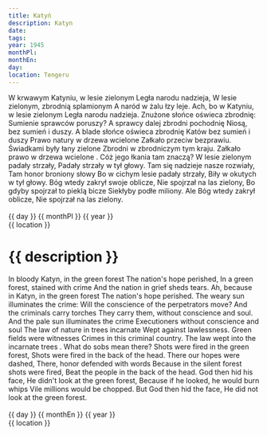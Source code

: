 ```yaml
---
title: Katyń
description: Katyn
date:
tags:
year: 1945
monthPl:
monthEn:
day:
location: Tengeru
---
```


<div class="indent">
<div class="poem">        W krwawym Katyniu, w lesie zielonym
        Legła narodu nadzieja,
        W lesie zielonym, zbrodnią splamionym
        A naród w żalu łzy leje.
        Ach, bo w Katyniu, w lesie zielonym
        Legła narodu nadzieja.
Znużone słońce oświeca zbrodnię:
Sumienie sprawców poruszy?
A sprawcy dalej zbrodni pochodnię
Niosą, bez sumień i duszy.
A blade słońce oświeca zbrodnię
Katów bez sumień i duszy
        Prawo natury w drzewa wcielone
        Załkało przeciw bezprawiu.
        Świadkami były łany zielone
        Zbrodni w zbrodniczym tym kraju.
        Załkało prawo w drzewa wcielone .
        Cóż jego łkania tam znaczą?
W lesie zielonym padały strzały,
Padały strzały w tył głowy.
Tam się nadzieje nasze rozwiały,
Tam honor broniony słowy
Bo w cichym lesie padały strzały,
Biły w okutych w tył głowy.
        Bóg wtedy zakrył swoje oblicze,
        Nie spojrzał na las zielony,
        Bo gdyby spojrzał to pieklą bicze
        Siekłyby podłe miliony.
        Ale Bóg wtedy zakrył oblicze,
        Nie spojrzał na las zielony.
</div>

<div class="dateLocation">
<br> {{ day }} {{ monthPl }} {{ year }} <br>
{{ location }} <br>
</div>
</div>

<h1>{{ description }}</h1>

<div class="indent">
<div class="translation">        In bloody Katyn, in the green forest
        The nation's hope perished,
        In a green forest, stained with crime
        And the nation in grief sheds tears.
        Ah, because in Katyn, in the green forest
        The nation's hope perished.
The weary sun illuminates the crime:
Will the conscience of the perpetrators move?
And the criminals carry torches
They carry them, without conscience and soul.
And the pale sun illuminates the crime
Executioners without conscience and soul
        The law of nature in trees incarnate
        Wept against lawlessness.
        Green fields were witnesses
        Crimes in this criminal country.
        The law wept into the incarnate trees .
        What do sobs mean there?
Shots were fired in the green forest,
Shots were fired in the back of the head.
There our hopes were dashed,
There, honor defended with words
Because in the silent forest shots were fired,
Beat the people in the back of the head.
        God then hid his face,
        He didn't look at the green forest,
        Because if he looked, he would burn whips
        Vile millions would be chopped.
        But God then hid the face,
        He did not look at the green forest.
</div>

<div class="dateLocation">
<br> {{ day }} {{ monthEn }} {{ year }} <br>
{{ location }} <br>
</div>
</div>
